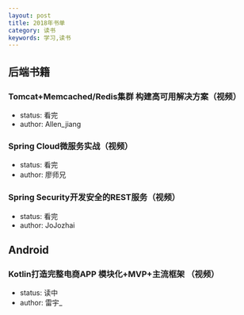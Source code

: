 ```yaml
---
layout: post
title: 2018年书单
category: 读书
keywords: 学习,读书
---
```


## 后端书籍

### Tomcat+Memcached/Redis集群 构建高可用解决方案（视频）
- status: 看完
- author: Allen_jiang

### Spring Cloud微服务实战（视频）
- status: 看完
- author: 廖师兄

### Spring Security开发安全的REST服务（视频）
- status: 看完
- author: JoJozhai 

## Android

### Kotlin打造完整电商APP 模块化+MVP+主流框架 （视频） 
- status: 读中
- author: 雷宇_
